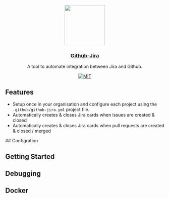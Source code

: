 <p align="center">
  <img src="https://assets-cdn.github.com/images/modules/open_graph/github-mark.png" width="128">
  <h3 align="center"><a href="https://github.com/marketplace/auto-comment">Github-Jira</a></h3>
  <p align="center">A tool to automate integration between Jira and Github.<p>
  <p align="center">
    <a href="https://opensource.org/licenses/MIT"><img src="https://img.shields.io/badge/License-MIT-yellow.svg" alt="MIT"></a>
 
  </p>
</p>

## Features

-   Setup once in your organisation and configure each project using the `.github/github-jira.yml` project file.
-   Automatically creates & closes Jira cards when issues are created & closed
-   Automatically creates & closes Jira cards when pull requests are created & closed / merged

## Configration

## Getting Started

## Debugging

## Docker
